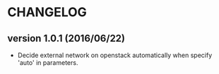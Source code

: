 CHANGELOG
=========

## version 1.0.1 (2016/06/22)

  - Decide external network on openstack automatically when specify 'auto' in parameters.
